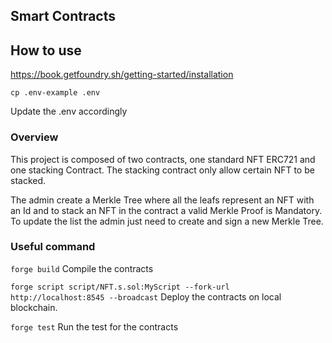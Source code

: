 ## Smart Contracts

## How to use
https://book.getfoundry.sh/getting-started/installation

`cp .env-example .env `

Update the .env accordingly

### Overview

This project is composed of two contracts, one standard NFT ERC721 and one stacking Contract.
The stacking contract only allow certain NFT to be stacked.

The admin create a Merkle Tree where all the leafs represent an NFT with an Id and to stack an NFT in the contract a valid Merkle Proof is Mandatory.
To update the list the admin just need to create and sign a new Merkle Tree.

### Useful command

``forge build`` Compile the contracts

``forge script script/NFT.s.sol:MyScript --fork-url http://localhost:8545 --broadcast`` Deploy the contracts on local blockchain.

``forge test`` Run the test for the contracts
